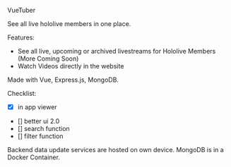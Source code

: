 VueTuber

See all live hololive members in one place.

Features:
- See all live, upcoming or archived livestreams for Hololive Members (More Coming Soon)
- Watch Videos directly in the website

Made with Vue, Express.js, MongoDB.

Checklist:
- [x] in app viewer
- [] better ui 2.0
- [] search function
- [] filter function

Backend data update services are hosted on own device.
MongoDB is in a Docker Container.
